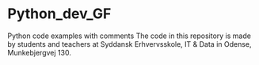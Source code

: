 # Python_dev_GF
Python code examples with comments
The code in this repository is made by students and teachers at Syddansk Erhvervsskole, IT & Data in Odense, Munkebjergvej 130.
